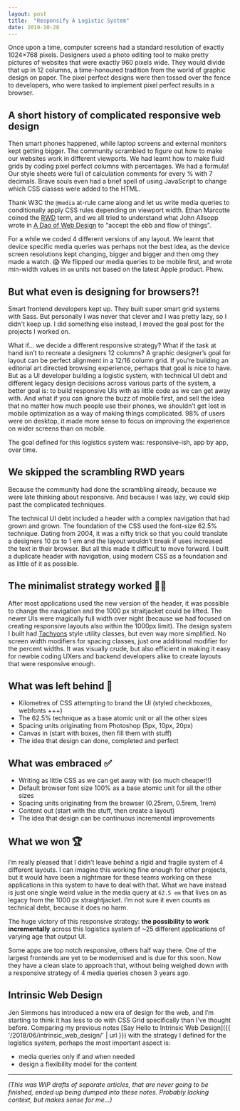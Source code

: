 ```yaml
---
layout: post
title:  "Responsify A Logistic System"
date: 2019-10-28
---
```



Once upon a time, computer screens had a standard resolution of exactly 1024×768&nbsp;pixels. Designers used a photo editing tool to make pretty pictures of websites that were exactly 960&nbsp;pixels wide. They would divide that up in 12 columns, a time-honoured tradition from the world of graphic design on paper. The pixel perfect designs were then tossed over the fence to developers, who were tasked to implement pixel perfect results in a browser.

## A short history of complicated responsive web design
Then smart phones happened, while laptop screens and external monitors kept getting bigger. The community scrambled to figure out how to make our websites work in different viewports. We had learnt how to make fluid grids by coding pixel perfect columns with percentages. We had a formula! Our style sheets were full of calculation comments for every % with 7 decimals. Brave souls even had a brief spell of using JavaScript to change which CSS classes were added to the HTML.

Thank W3C the `@media` at-rule came along and let us write media queries to conditionally apply CSS rules depending on viewport width. Ethan Marcotte coined the [RWD](https://alistapart.com/article/responsive-web-design/) term, and we all tried to understand what John Allsopp wrote in [A Dao of Web Design](https://alistapart.com/article/dao/) to “accept the ebb and flow of things”.

For a while we coded 4 different versions of any layout. We learnt that device specific media queries was perhaps not the best idea, as the device screen resolutions kept changing, bigger and bigger and then omg they made a watch. 😱 We flipped our media queries to be mobile first, and wrote min-width values in `em` units not based on the latest Apple product. Phew.

## But what even is designing for browsers?!

Smart frontend developers kept up. They built super smart grid systems with Sass. But personally I was never that clever and I was pretty lazy, so I didn't keep up. I did something else instead, I moved the goal post for the projects I worked on.

What if… we decide a different responsive strategy? What if the task at hand isn’t to recreate a designers 12 columns? A graphic designer’s goal for layout can be perfect alignment in a 12/16 column grid. If you’re building an editorial art directed browsing experience, perhaps that goal is nice to have. But as a UI developer building a logistic system, with technical UI debt and different legacy design decisions across various parts of the system, a better goal is: to build responsive UIs with as little code as we can get away with. And what if you can ignore the buzz of mobile first, and sell the idea that no matter how much people use their phones, we shouldn’t get lost in mobile optimization as a way of making things complicated. 98% of users were on desktop, it made more sense to focus on improving the experience on wider screens than on mobile.

The goal defined for this logistics system was: responsive-ish, app by app, over time.

## We skipped the scrambling RWD years

Because the community had done the scrambling already, because we were late thinking about responsive. And because I was lazy, we could skip past the complicated techniques.

The technical UI debt included a header with a complex navigation that had grown and grown. The foundation of the CSS used the font-size 62.5% technique. Dating from 2004, it was a nifty trick so that you could translate a designers 10 px to 1 em and the layout wouldn’t break if uses increased the text in their browser. But all this made it difficult to move forward. I built a duplicate header with navigation, using modern CSS as a foundation and as little of it as possible.

## The minimalist strategy worked 💁🏻‍

After most applications used the new version of the header, it was possible to change the navigation and the 1000 px straitjacket could be lifted. The newer UIs were magically full width over night (because we had focused on creating responsive layouts also within the 1000px limit). The design system I built had [Tachyons](https://tachyons.io/) style utility classes, but even way more simplified. No screen width modifiers for spacing classes, just one additional modifier for the percent widths. It was visually crude, but also efficient in making it easy for newbie coding UXers and backend developers alike to create layouts that were responsive enough.


## What was left behind 🚫
- Kilometres of CSS attempting to brand the UI (styled checkboxes, webfonts +++)
- The 62.5% technique as a base atomic unit or all the other sizes
- Spacing units originating from Photoshop (5px, 10px, 20px)
- Canvas in (start with boxes, then fill them with stuff)
- The idea that design can done, completed and perfect

## What was embraced ✅
- Writing as little CSS as we can get away with (so much cheaper!!)
- Default browser font size 100% as a base atomic unit for all the other sizes
- Spacing units originating from the browser (0.25rem, 0.5rem, 1rem)
- Content out (start with the stuff, then create a layout)
- The idea that design can be continuous incremental improvements

## What we won 🏆

I’m really pleased that I didn’t leave behind a rigid and fragile system of 4 different layouts. I can imagine this working fine enough for other projects, but it would have been a nightmare for these teams working on these applications in this system to have to deal with that. What we have instead is just one single weird value in the media query at `62.5 em` that lives on as legacy from the 1000 px straightjacket. I’m not sure it even counts as technical debt, because it does no harm.

The huge victory of this responsive strategy: **the possibility to work incrementally** across this logistics system of ~25 different applications of varying age that output UI.

Some apps are top notch responsive, others half way there. One of the largest frontends are yet to be modernised and is due for this soon. Now they have a clean slate to approach that, without being weighed down with a responsive strategy of 4 media queries chosen 3 years ago.

## Intrinsic Web Design

Jen Simmons has introduced a new era of design for the web, and I’m starting to think it has less to do with CSS Grid specifically than I’ve thought before. Comparing my previous notes [Say Hello to Intrinsic Web Design]({{ '/2018/06/intrinsic_web_design/' | url }}) with the strategy I defined for the logistics system, perhaps the most important aspect is:

* media queries only if and when needed
* design a flexibility model for the content

---

_(This was WIP drafts of separate articles, that are never going to be finished, ended up being dumped into these notes. Probably lacking context, but makes sense for me…)_
